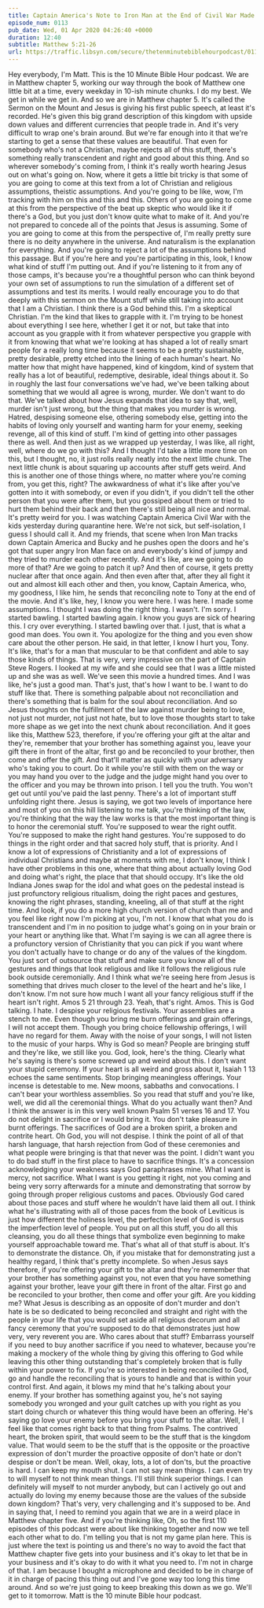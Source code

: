 ```yaml
---
title: Captain America's Note to Iron Man at the End of Civil War Made Me Cry & You Should Be Crying Too
episode_num: 0113
pub_date: Wed, 01 Apr 2020 04:26:40 +0000
duration: 12:40
subtitle: Matthew 5:21-26
url: https://traffic.libsyn.com/secure/thetenminutebiblehourpodcast/0113_-_Final.mp3
---
```


 Hey everybody, I'm Matt. This is the 10 Minute Bible Hour podcast. We are in Matthew chapter 5, working our way through the book of Matthew one little bit at a time, every weekday in 10-ish minute chunks. I do my best. We get in while we get in. And so we are in Matthew chapter 5. It's called the Sermon on the Mount and Jesus is giving his first public speech, at least it's recorded. He's given this big grand description of this kingdom with upside down values and different currencies that people trade in. And it's very difficult to wrap one's brain around. But we're far enough into it that we're starting to get a sense that these values are beautiful. That even for somebody who's not a Christian, maybe rejects all of this stuff, there's something really transcendent and right and good about this thing. And so wherever somebody's coming from, I think it's really worth hearing Jesus out on what's going on. Now, where it gets a little bit tricky is that some of you are going to come at this text from a lot of Christian and religious assumptions, theistic assumptions. And you're going to be like, wow, I'm tracking with him on this and this and this. Others of you are going to come at this from the perspective of the beat up skeptic who would like it if there's a God, but you just don't know quite what to make of it. And you're not prepared to concede all of the points that Jesus is assuming. Some of you are going to come at this from the perspective of, I'm really pretty sure there is no deity anywhere in the universe. And naturalism is the explanation for everything. And you're going to reject a lot of the assumptions behind this passage. But if you're here and you're participating in this, look, I know what kind of stuff I'm putting out. And if you're listening to it from any of those camps, it's because you're a thoughtful person who can think beyond your own set of assumptions to run the simulation of a different set of assumptions and test its merits. I would really encourage you to do that deeply with this sermon on the Mount stuff while still taking into account that I am a Christian. I think there is a God behind this. I'm a skeptical Christian. I'm the kind that likes to grapple with it. I'm trying to be honest about everything I see here, whether I get it or not, but take that into account as you grapple with it from whatever perspective you grapple with it from knowing that what we're looking at has shaped a lot of really smart people for a really long time because it seems to be a pretty sustainable, pretty desirable, pretty etched into the lining of each human's heart. No matter how that might have happened, kind of kingdom, kind of system that really has a lot of beautiful, redemptive, desirable, ideal things about it. So in roughly the last four conversations we've had, we've been talking about something that we would all agree is wrong, murder. We don't want to do that. We've talked about how Jesus expands that idea to say that, well, murder isn't just wrong, but the thing that makes you murder is wrong. Hatred, despising someone else, othering somebody else, getting into the habits of loving only yourself and wanting harm for your enemy, seeking revenge, all of this kind of stuff. I'm kind of getting into other passages there as well. And then just as we wrapped up yesterday, I was like, all right, well, where do we go with this? And I thought I'd take a little more time on this, but I thought, no, it just rolls really neatly into the next little chunk. The next little chunk is about squaring up accounts after stuff gets weird. And this is another one of those things where, no matter where you're coming from, you get this, right? The awkwardness of what it's like after you've gotten into it with somebody, or even if you didn't, if you didn't tell the other person that you were after them, but you gossiped about them or tried to hurt them behind their back and then there's still being all nice and normal. It's pretty weird for you. I was watching Captain America Civil War with the kids yesterday during quarantine here. We're not sick, but self-isolation, I guess I should call it. And my friends, that scene when Iron Man tracks down Captain America and Bucky and he pushes open the doors and he's got that super angry Iron Man face on and everybody's kind of jumpy and they tried to murder each other recently. And it's like, are we going to do more of that? Are we going to patch it up? And then of course, it gets pretty nuclear after that once again. And then even after that, after they all fight it out and almost kill each other and then, you know, Captain America, who, my goodness, I like him, he sends that reconciling note to Tony at the end of the movie. And it's like, hey, I know you were here. I was here. I made some assumptions. I thought I was doing the right thing. I wasn't. I'm sorry. I started bawling. I started bawling again. I know you guys are sick of hearing this. I cry over everything. I started bawling over that. I just, that is what a good man does. You own it. You apologize for the thing and you even show care about the other person. He said, in that letter, I know I hurt you, Tony. It's like, that's for a man that muscular to be that confident and able to say those kinds of things. That is very, very impressive on the part of Captain Steve Rogers. I looked at my wife and she could see that I was a little misted up and she was as well. We've seen this movie a hundred times. And I was like, he's just a good man. That's just, that's how I want to be. I want to do stuff like that. There is something palpable about not reconciliation and there's something that is balm for the soul about reconciliation. And so Jesus thoughts on the fulfillment of the law against murder being to love, not just not murder, not just not hate, but to love those thoughts start to take more shape as we get into the next chunk about reconciliation. And it goes like this, Matthew 523, therefore, if you're offering your gift at the altar and they're, remember that your brother has something against you, leave your gift there in front of the altar, first go and be reconciled to your brother, then come and offer the gift. And that'll matter as quickly with your adversary who's taking you to court. Do it while you're still with them on the way or you may hand you over to the judge and the judge might hand you over to the officer and you may be thrown into prison. I tell you the truth. You won't get out until you've paid the last penny. There's a lot of important stuff unfolding right there. Jesus is saying, we got two levels of importance here and most of you on this hill listening to me talk, you're thinking of the law, you're thinking that the way the law works is that the most important thing is to honor the ceremonial stuff. You're supposed to wear the right outfit. You're supposed to make the right hand gestures. You're supposed to do things in the right order and that sacred holy stuff, that is priority. And I know a lot of expressions of Christianity and a lot of expressions of individual Christians and maybe at moments with me, I don't know, I think I have other problems in this one, where that thing about actually loving God and doing what's right, the place that that should occupy. It's like the old Indiana Jones swap for the idol and what goes on the pedestal instead is just profunctory religious ritualism, doing the right paces and gestures, knowing the right phrases, standing, kneeling, all of that stuff at the right time. And look, if you do a more high church version of church than me and you feel like right now I'm picking at you, I'm not. I know that what you do is transcendent and I'm in no position to judge what's going on in your brain or your heart or anything like that. What I'm saying is we can all agree there is a profunctory version of Christianity that you can pick if you want where you don't actually have to change or do any of the values of the kingdom. You just sort of outsource that stuff and make sure you know all of the gestures and things that look religious and like it follows the religious rule book outside ceremonially. And I think what we're seeing here from Jesus is something that drives much closer to the level of the heart and he's like, I don't know. I'm not sure how much I want all your fancy religious stuff if the heart isn't right. Amos 5 21 through 23. Yeah, that's right. Amos. This is God talking. I hate. I despise your religious festivals. Your assemblies are a stench to me. Even though you bring me burn offerings and grain offerings, I will not accept them. Though you bring choice fellowship offerings, I will have no regard for them. Away with the noise of your songs, I will not listen to the music of your harps. Why is God so mean? People are bringing stuff and they're like, we still like you. God, look, here's the thing. Clearly what he's saying is there's some screwed up and weird about this. I don't want your stupid ceremony. If your heart is all weird and gross about it, Isaiah 1 13 echoes the same sentiments. Stop bringing meaningless offerings. Your incense is detestable to me. New moons, sabbaths and convocations. I can't bear your worthless assemblies. So you read that stuff and you're like, well, we did all the ceremonial things. What do you actually want then? And I think the answer is in this very well known Psalm 51 verses 16 and 17. You do not delight in sacrifice or I would bring it. You don't take pleasure in burnt offerings. The sacrifices of God are a broken spirit, a broken and contrite heart. Oh God, you will not despise. I think the point of all of that harsh language, that harsh rejection from God of these ceremonies and what people were bringing is that that never was the point. I didn't want you to do bad stuff in the first place to have to sacrifice things. It's a concession acknowledging your weakness says God paraphrases mine. What I want is mercy, not sacrifice. What I want is you getting it right, not you coming and being very sorry afterwards for a minute and demonstrating that sorrow by going through proper religious customs and paces. Obviously God cared about those paces and stuff where he wouldn't have laid them all out. I think what he's illustrating with all of those paces from the book of Leviticus is just how different the holiness level, the perfection level of God is versus the imperfection level of people. You put on all this stuff, you do all this cleansing, you do all these things that symbolize even beginning to make yourself approachable toward me. That's what all of that stuff is about. It's to demonstrate the distance. Oh, if you mistake that for demonstrating just a healthy regard, I think that's pretty incomplete. So when Jesus says therefore, if you're offering your gift to the altar and they're remember that your brother has something against you, not even that you have something against your brother, leave your gift there in front of the altar. First go and be reconciled to your brother, then come and offer your gift. Are you kidding me? What Jesus is describing as an opposite of don't murder and don't hate is be so dedicated to being reconciled and straight and right with the people in your life that you would set aside all religious decorum and all fancy ceremony that you're supposed to do that demonstrates just how very, very reverent you are. Who cares about that stuff? Embarrass yourself if you need to buy another sacrifice if you need to whatever, because you're making a mockery of the whole thing by giving this offering to God while leaving this other thing outstanding that's completely broken that is fully within your power to fix. If you're so interested in being reconciled to God, go and handle the reconciling that is yours to handle and that is within your control first. And again, it blows my mind that he's talking about your enemy. If your brother has something against you, he's not saying somebody you wronged and your guilt catches up with you right as you start doing church or whatever this thing would have been an offering. He's saying go love your enemy before you bring your stuff to the altar. Well, I feel like that comes right back to that thing from Psalms. The contrived heart, the broken spirit, that would seem to be the stuff that is the kingdom value. That would seem to be the stuff that is the opposite or the proactive expression of don't murder the proactive opposite of don't hate or don't despise or don't be mean. Well, okay, lots, a lot of don'ts, but the proactive is hard. I can keep my mouth shut. I can not say mean things. I can even try to will myself to not think mean things. I'll still think superior things. I can definitely will myself to not murder anybody, but can I actively go out and actually do loving my enemy because those are the values of the subside down kingdom? That's very, very challenging and it's supposed to be. And in saying that, I need to remind you again that we are in a weird place in Matthew chapter five. And if you're thinking like, Oh, so the first 110 episodes of this podcast were about like thinking together and now we tell each other what to do. I'm telling you that is not my game plan here. This is just where the text is pointing us and there's no way to avoid the fact that Matthew chapter five gets into your business and it's okay to let that be in your business and it's okay to do with it what you need to. I'm not in charge of that. I am because I bought a microphone and decided to be in charge of it in charge of pacing this thing out and I've gone way too long this time around. And so we're just going to keep breaking this down as we go. We'll get to it tomorrow. Matt is the 10 minute Bible hour podcast.